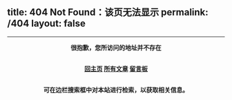 title: 404 Not Found：该页无法显示
permalink: /404
layout: false
---

<style type="text/css">
    .article-header {
        padding: 0;
        padding-top: 26px;
        border-left: none;
        text-align: center;
    }
    .article-header:hover {
        border-left: none;
    }
    .article-title {
        font-size: 2.1em;
    }
    strong a {
        color: #747474;
    }
    .article-meta {
        display: none;
    }
    .share {
        display: none;
    }
    .ds-meta {
        display: none;
    }
    .player {
        margin-left: -10px;
    }
    .sign {
        text-align: right;
        font-style: italic;
    }
    #page-visit {
        display: none;
    }
    .center {
        text-align: center;
        height: 2.5em;
        font-weight: bold;
    }
    .article-entry hr {
        margin: 0;
    }
    .pic {
        text-align: center;
        margin: 0;
    }
    .pic br {
        display: none;
    }
    #container .article-info-post.article-info {
    display: none;
    }
    #container .article .article-title {
    padding: 0;
    }
</style>
***

<p class="center">很抱歉，您所访问的地址并不存在</p>
<p class="center">
    <a href="/" target="_blank">回主页</a> <a href="/archives" target="_blank">所有文章</a> <a href="/about" target="_blank">留言板</a>
</p>
<p class="center">可在边栏搜索框中对本站进行检索，以获取相关信息。</p>

